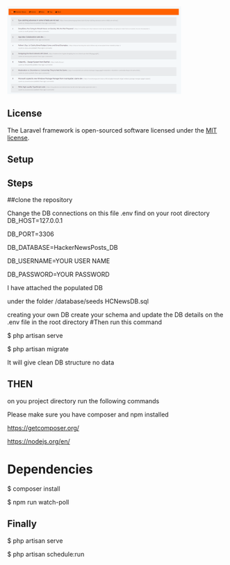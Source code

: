 <img src="Screenshot.png" width="400">


## License

The Laravel framework is open-sourced software licensed under the [MIT license](https://opensource.org/licenses/MIT).

## Setup

## Steps

##clone the repository

Change the DB connections on this file .env find on your root directory
DB_HOST=127.0.0.1

DB_PORT=3306

DB_DATABASE=HackerNewsPosts_DB

DB_USERNAME=YOUR USER NAME

DB_PASSWORD=YOUR PASSWORD

I have attached the populated DB

under the folder /database/seeds
HCNewsDB.sql

creating your own DB
create your schema and update the DB details on the .env file in the root directory 
#Then
run this command

$ php artisan serve

$ php artisan migrate

It will give clean DB  structure no data

## THEN

on you project directory run the following commands

Please make sure you have composer and npm installed

https://getcomposer.org/

https://nodejs.org/en/

# Dependencies
$ composer install

$ npm run watch-poll

## Finally
$ php artisan serve 

$ php artisan schedule:run